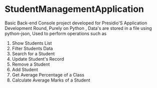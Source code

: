 # StudentManagementApplication
Basic Back-end Console project developed for Presidio'S Application Development Round,
Purely on Python ,
Data's are stored in a file using python-json,
Used to perform operations such as
  1. Show Students List
  2. Filter Students Data
  3. Search for a Student
  4. Update Student's Record
  5. Remove a Student
  6. Add Student
  7. Get Average Percentage of a Class
  8. Calculate Average Marks of a Student
